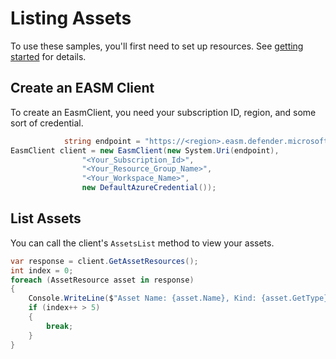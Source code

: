 # Listing Assets

To use these samples, you'll first need to set up resources. See [getting started](https://github.com/Azure/azure-sdk-for-net/blob/main/sdk/easm/Azure.Analytics.Defender.Easm/README.md#getting-started) for details.

## Create an EASM Client

To create an EasmClient, you need your subscription ID, region, and some sort of credential.

```C# Snippet:Sample1_AssetResources_Create_Client
            string endpoint = "https://<region>.easm.defender.microsoft.com";
EasmClient client = new EasmClient(new System.Uri(endpoint),
                "<Your_Subscription_Id>",
                "<Your_Resource_Group_Name>",
                "<Your_Workspace_Name>",
                new DefaultAzureCredential());
```
## List Assets

You can call the client's `AssetsList` method to view your assets.

```C# Snippet:Sample1_AssetResources_Get_Assets
var response = client.GetAssetResources();
int index = 0;
foreach (AssetResource asset in response)
{
    Console.WriteLine($"Asset Name: {asset.Name}, Kind: {asset.GetType}");
    if (index++ > 5)
    {
        break;
    }
}
```
